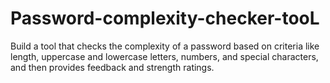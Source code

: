 # Password-complexity-checker-tooL
Build a tool that checks the complexity of a password based on criteria like length, uppercase and lowercase letters, numbers, and special characters, and then provides feedback and strength ratings.
